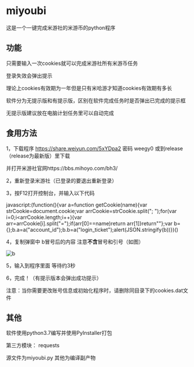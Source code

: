 # miyoubi
这是一个一键完成米游社的米游币的python程序

## 功能

只需要输入一次cookies就可以完成米游社所有米游币任务

登录失效会弹出提示  

理论上cookies有效期为一年但是只有米哈游才知道cookies有效期有多长  

软件分为无提示版和有提示版，区别在软件完成任务时是否弹出已完成的提示框  

无提示版建议放在电脑计划任务里可以自动完成

## 食用方法

1，下载程序 https://share.weiyun.com/5xYDpa2 密码 weegy0 或到release（release为最新版）里下载 

并打开米游社官网https://bbs.mihoyo.com/bh3/

2，重新登录米游社（已登录的要退出重新登录）  

3，按F12打开控制台，并输入以下代码  

javascript:(function(){var a=function getCookie(name){var strCookie=document.cookie;var arrCookie=strCookie.split("; ");for(var i=0;i<arrCookie.length;i++){var arr=arrCookie[i].split("=");if(arr[0]==name)return arr[1]}return""};var b={};b.a=a("account_id");b.b=a("login_ticket");alert(JSON.stringify(b))})()  

4，复制弹窗中 b冒号后的内容 注意**不含**冒号和引号（如图）  

![b](https://github.com/lhllhx/miyoubi/blob/master/b.png)

5，输入到程序里面 等待约3秒

6，完成！（有提示版本会弹出成功提示）  

注意：当你需要更改账号信息或初始化程序时，请删除同目录下的cookies.dat文件

## 其他

软件使用python3.7编写并使用PyInstaller打包

第三方模块：  requests  

源文件为miyoubi.py 其他为编译副产物
